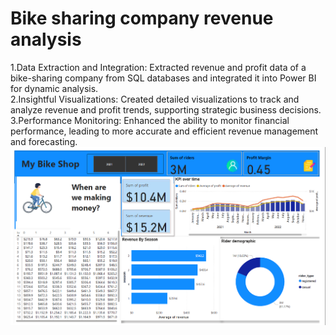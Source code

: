 # Bike sharing company revenue analysis
1.Data Extraction and Integration: Extracted revenue and profit data of a bike-sharing company from SQL databases and integrated it into Power BI for dynamic analysis.  
2.Insightful Visualizations: Created detailed visualizations to track and analyze revenue and profit trends, supporting strategic business decisions.  
3.Performance Monitoring: Enhanced the ability to monitor financial performance, leading to more accurate and efficient revenue management and forecasting.  
![Alt text](./dashboard.png "Title")
